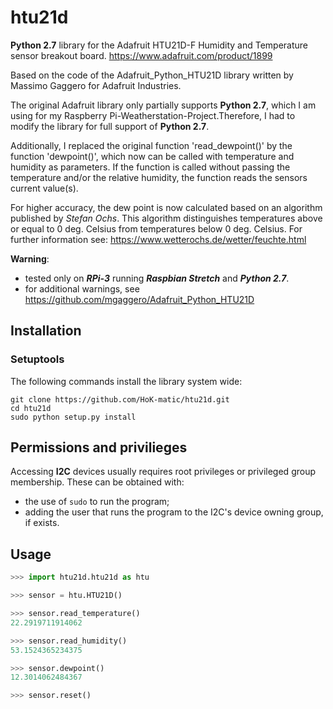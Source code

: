 # htu21d
**Python 2.7** library for the Adafruit HTU21D-F Humidity and Temperature sensor breakout board. https://www.adafruit.com/product/1899

Based on the code of the Adafruit_Python_HTU21D library written by Massimo Gaggero for Adafruit Industries.

The original Adafruit library only partially supports **Python 2.7**, which I am using for my Raspberry Pi-Weatherstation-Project.Therefore, I had to modify the library for full support of **Python 2.7**. 

Additionally, I replaced the original function 'read_dewpoint()' by the function 'dewpoint()', which now can be called with temperature and humidity as parameters. If the function is called without passing the temperature and/or the relative humidity, the function reads the sensors current value(s).

For higher accuracy, the dew point is now calculated based on an algorithm published by *Stefan Ochs*. This algorithm distinguishes temperatures above or equal to 0 deg. Celsius from temperatures below 0 deg. Celsius. For further information see: https://www.wetterochs.de/wetter/feuchte.html
 
**Warning**:

 * tested only on ***RPi-3*** running ***Raspbian Stretch*** and ***Python 2.7***.
 * for additional warnings, see https://github.com/mgaggero/Adafruit_Python_HTU21D

## Installation
### Setuptools
The following commands install the library system wide:
```console
git clone https://github.com/HoK-matic/htu21d.git
cd htu21d
sudo python setup.py install
```

## Permissions and privilieges
Accessing **I2C** devices usually requires root privileges or privileged group membership. These can be obtained with:

* the use of `sudo` to run the program;
* adding the user that runs the program to the I2C's device owning group, if exists.

## Usage
```python
>>> import htu21d.htu21d as htu

>>> sensor = htu.HTU21D()

>>> sensor.read_temperature()
22.2919711914062

>>> sensor.read_humidity()
53.1524365234375

>>> sensor.dewpoint()
12.3014062484367

>>> sensor.reset()

```

